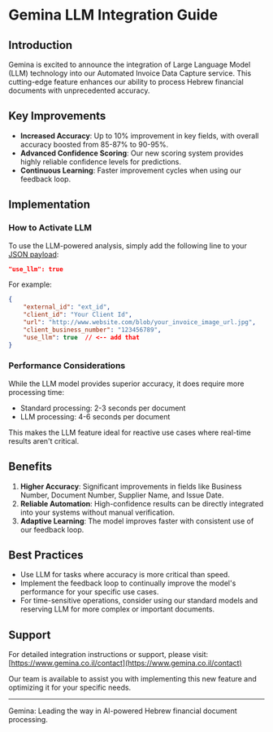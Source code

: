 # Gemina LLM Integration Guide

## Introduction

Gemina is excited to announce the integration of Large Language Model (LLM) technology into our Automated Invoice Data Capture service. This cutting-edge feature enhances our ability to process Hebrew financial documents with unprecedented accuracy.

## Key Improvements

- **Increased Accuracy**: Up to 10% improvement in key fields, with overall accuracy boosted from 85-87% to 90-95%.
- **Advanced Confidence Scoring**: Our new scoring system provides highly reliable confidence levels for predictions.
- **Continuous Learning**: Faster improvement cycles when using our feedback loop.

## Implementation

### How to Activate LLM

To use the LLM-powered analysis, simply add the following line to your [JSON payload](https://github.com/tommyil/gemina-examples?tab=readme-ov-file#step-1---upload-invoice):

```json
"use_llm": true
```

For example:
```json
{ 
    "external_id": "ext_id", 
    "client_id": "Your Client Id", 
    "url": "http://www.website.com/blob/your_invoice_image_url.jpg", 
    "client_business_number": "123456789",
    "use_llm": true  // <-- add that
}
```

### Performance Considerations

While the LLM model provides superior accuracy, it does require more processing time:
* Standard processing: 2-3 seconds per document
* LLM processing: 4-6 seconds per document

This makes the LLM feature ideal for reactive use cases where real-time results aren't critical.

## Benefits

1. **Higher Accuracy**: Significant improvements in fields like Business Number, Document Number, Supplier Name, and Issue Date.
2. **Reliable Automation**: High-confidence results can be directly integrated into your systems without manual verification.
3. **Adaptive Learning**: The model improves faster with consistent use of our feedback loop.

## Best Practices

* Use LLM for tasks where accuracy is more critical than speed.
* Implement the feedback loop to continually improve the model's performance for your specific use cases.
* For time-sensitive operations, consider using our standard models and reserving LLM for more complex or important documents.

## Support

For detailed integration instructions or support, please visit: [https://www.gemina.co.il/contact](https://www.gemina.co.il/contact)

Our team is available to assist you with implementing this new feature and optimizing it for your specific needs.

---

Gemina: Leading the way in AI-powered Hebrew financial document processing.